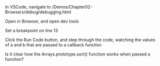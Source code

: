 In VSCode, navigate to /Demos/Chapter02-Browsers/debug/debugging.html 

Open in Browser, and open dev tools

Set a breakpoint on line 13

Click the Run Code button, and step through the code, watching the values of a and b that are passed to a callback function


Is it clear how the Arrays.prototype.sort() function works when passed a function?
